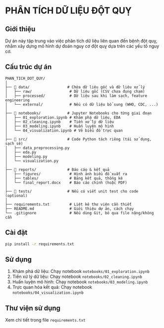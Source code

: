 # PHÂN TÍCH DỮ LIỆU ĐỘT QUỴ

## Giới thiệu
Dự án này tập trung vào việc phân tích dữ liệu liên quan đến bệnh đột quỵ, nhằm xây dựng mô hình dự đoán nguy cơ đột quỵ dựa trên các yếu tố nguy cơ.

## Cấu trúc dự án
```
PHAN_TICH_DOT_QUY/
│
├── 📂 data/                 # Chứa dữ liệu gốc và dữ liệu xử lý
│   ├── raw/                 # Dữ liệu gốc (CSV chưa đụng chạm)
│   ├── processed/           # Dữ liệu sau khi làm sạch, feature engineering
│   └── external/            # Nếu có dữ liệu bổ sung (WHO, CDC, ...)
│
├── 📂 notebooks/            # Jupyter Notebooks cho từng giai đoạn
│   ├── 01_exploration.ipynb # Khám phá dữ liệu, EDA
│   ├── 02_cleaning.ipynb    # Tiền xử lý dữ liệu
│   ├── 03_modeling.ipynb    # Huấn luyện mô hình
│   └── 04_visualization.ipynb # Vẽ biểu đồ trực quan
│
├── 📂 src/                  # Code Python tách riêng (tái sử dụng, sạch sẽ)
│   ├── data_preprocessing.py
│   ├── eda.py
│   ├── modeling.py
│   └── visualization.py
│
├── 📂 reports/              # Báo cáo & kết quả
│   ├── figures/             # Hình ảnh biểu đồ xuất ra
│   ├── tables/              # Bảng kết quả, thống kê
│   └── final_report.docx    # Báo cáo chính (hoặc PDF)
│
├── 📂 tests/                # Nếu có viết unit test cho code (optional)
│
├── requirements.txt         # Liệt kê thư viện cần thiết
├── README.md                # Giới thiệu dự án, cách chạy
└── .gitignore               # Nếu dùng Git, bỏ qua file nặng/không cần
```

## Cài đặt

```bash
pip install -r requirements.txt
```

## Sử dụng

1. Khám phá dữ liệu: Chạy notebook `notebooks/01_exploration.ipynb`
2. Tiền xử lý dữ liệu: Chạy notebook `notebooks/02_cleaning.ipynb`
3. Huấn luyện mô hình: Chạy notebook `notebooks/03_modeling.ipynb`
4. Trực quan hóa kết quả: Chạy notebook `notebooks/04_visualization.ipynb`

## Thư viện sử dụng
Xem chi tiết trong file `requirements.txt`
